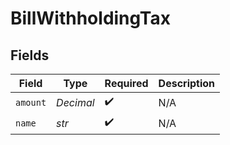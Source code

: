 # BillWithholdingTax


## Fields

| Field              | Type               | Required           | Description        |
| ------------------ | ------------------ | ------------------ | ------------------ |
| `amount`           | *Decimal*          | :heavy_check_mark: | N/A                |
| `name`             | *str*              | :heavy_check_mark: | N/A                |